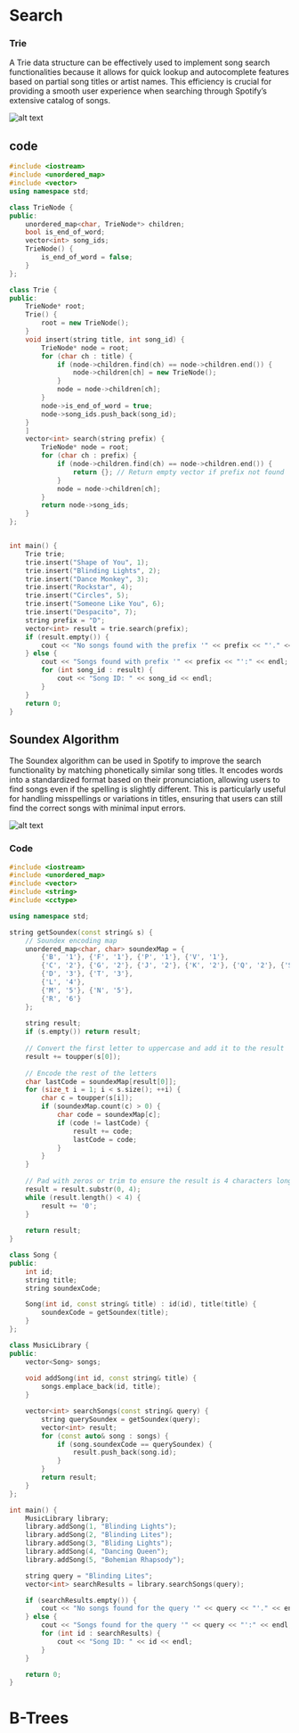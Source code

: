 # Search

### Trie 
A Trie data structure can be effectively used to implement song search functionalities because it allows for quick lookup and autocomplete features based on partial song titles or artist names. This efficiency is crucial for providing a smooth user experience when searching through Spotify’s extensive catalog of songs.

![alt text](https://miro.medium.com/v2/resize:fit:1400/1*aJxRGNYe52CE_bVRt0E1Eg.gif)


##  code

```cpp
#include <iostream>
#include <unordered_map>
#include <vector>
using namespace std;

class TrieNode {
public:
    unordered_map<char, TrieNode*> children;
    bool is_end_of_word;
    vector<int> song_ids; 
    TrieNode() {
        is_end_of_word = false;
    }
};

class Trie {
public:
    TrieNode* root;
    Trie() {
        root = new TrieNode();
    }
    void insert(string title, int song_id) {
        TrieNode* node = root;
        for (char ch : title) {
            if (node->children.find(ch) == node->children.end()) {
                node->children[ch] = new TrieNode();
            }
            node = node->children[ch];
        }
        node->is_end_of_word = true;
        node->song_ids.push_back(song_id);
    }
    ]
    vector<int> search(string prefix) {
        TrieNode* node = root;
        for (char ch : prefix) {
            if (node->children.find(ch) == node->children.end()) {
                return {}; // Return empty vector if prefix not found
            }
            node = node->children[ch];
        }
        return node->song_ids;
    }
};


int main() {
    Trie trie;
    trie.insert("Shape of You", 1);
    trie.insert("Blinding Lights", 2);
    trie.insert("Dance Monkey", 3);
    trie.insert("Rockstar", 4);
    trie.insert("Circles", 5);
    trie.insert("Someone Like You", 6);
    trie.insert("Despacito", 7);
    string prefix = "D";
    vector<int> result = trie.search(prefix);
    if (result.empty()) {
        cout << "No songs found with the prefix '" << prefix << "'." << endl;
    } else {
        cout << "Songs found with prefix '" << prefix << "':" << endl;
        for (int song_id : result) {
            cout << "Song ID: " << song_id << endl;
        }
    }
    return 0;
}

```

## Soundex Algorithm 
The Soundex algorithm can be used in Spotify to improve the search functionality by matching phonetically similar song titles. It encodes words into a standardized format based on their pronunciation, allowing users to find songs even if the spelling is slightly different. This is particularly useful for handling misspellings or variations in titles, ensuring that users can still find the correct songs with minimal input errors.

![alt text](https://ars.els-cdn.com/content/image/3-s2.0-B978012800537800003X-f03-04-9780128005378.jpg)

### Code

```cpp
#include <iostream>
#include <unordered_map>
#include <vector>
#include <string>
#include <cctype>

using namespace std;

string getSoundex(const string& s) {
    // Soundex encoding map
    unordered_map<char, char> soundexMap = {
        {'B', '1'}, {'F', '1'}, {'P', '1'}, {'V', '1'},
        {'C', '2'}, {'G', '2'}, {'J', '2'}, {'K', '2'}, {'Q', '2'}, {'S', '2'}, {'X', '2'}, {'Z', '2'},
        {'D', '3'}, {'T', '3'},
        {'L', '4'},
        {'M', '5'}, {'N', '5'},
        {'R', '6'}
    };
    
    string result;
    if (s.empty()) return result;
    
    // Convert the first letter to uppercase and add it to the result
    result += toupper(s[0]);
    
    // Encode the rest of the letters
    char lastCode = soundexMap[result[0]];
    for (size_t i = 1; i < s.size(); ++i) {
        char c = toupper(s[i]);
        if (soundexMap.count(c) > 0) {
            char code = soundexMap[c];
            if (code != lastCode) {
                result += code;
                lastCode = code;
            }
        }
    }
    
    // Pad with zeros or trim to ensure the result is 4 characters long
    result = result.substr(0, 4);
    while (result.length() < 4) {
        result += '0';
    }
    
    return result;
}

class Song {
public:
    int id;
    string title;
    string soundexCode;

    Song(int id, const string& title) : id(id), title(title) {
        soundexCode = getSoundex(title);
    }
};

class MusicLibrary {
public:
    vector<Song> songs;
    
    void addSong(int id, const string& title) {
        songs.emplace_back(id, title);
    }

    vector<int> searchSongs(const string& query) {
        string querySoundex = getSoundex(query);
        vector<int> result;
        for (const auto& song : songs) {
            if (song.soundexCode == querySoundex) {
                result.push_back(song.id);
            }
        }
        return result;
    }
};

int main() {
    MusicLibrary library;
    library.addSong(1, "Blinding Lights");
    library.addSong(2, "Blinding Lites");
    library.addSong(3, "Bliding Lights");
    library.addSong(4, "Dancing Queen");
    library.addSong(5, "Bohemian Rhapsody");

    string query = "Blinding Lites";
    vector<int> searchResults = library.searchSongs(query);

    if (searchResults.empty()) {
        cout << "No songs found for the query '" << query << "'." << endl;
    } else {
        cout << "Songs found for the query '" << query << "':" << endl;
        for (int id : searchResults) {
            cout << "Song ID: " << id << endl;
        }
    }

    return 0;
}

```
# B-Trees 
